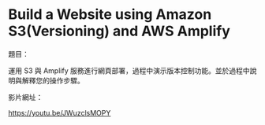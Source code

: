 # Build a Website using Amazon S3(Versioning) and AWS Amplify

題目：

運用 S3 與 Amplify 服務進行網頁部署，過程中演示版本控制功能。並於過程中說明與解釋您的操作步驟。

影片網址：

https://youtu.be/JWuzclsMOPY
